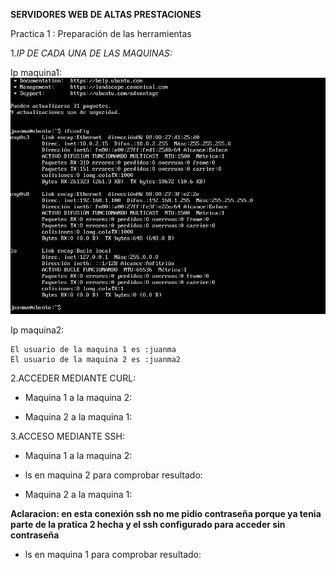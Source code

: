 **SERVIDORES WEB DE ALTAS PRESTACIONES**

Practica 1 :  Preparación de las herramientas

1.*IP DE CADA UNA DE LAS MAQUINAS:*

Ip maquina1:
![imagen](https://github.com/juanmaLC/SWAP1718/blob/master/P1/ifconfigMaquina1.png)


Ip maquina2:


	El usuario de la maquina 1 es :juanma
	El usuario de la maquina 2 es :juanma2

2.ACCEDER MEDIANTE CURL:

- Maquina 1 a la maquina 2:


- Maquina 2 a la maquina 1:



3.ACCESO MEDIANTE SSH:

- Maquina 1 a la maquina 2: 

- ls en maquina 2 para comprobar resultado:

 
 
 
 - Maquina 2 a la maquina 1:

 **Aclaracion: en esta conexión ssh no me pidio contraseña porque ya tenia parte de la pratica 2 hecha y el ssh configurado para acceder sin contraseña**
 - ls en maquina 1 para comprobar resultado:

 
 
 






